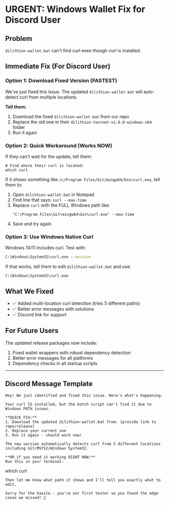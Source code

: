 # URGENT: Windows Wallet Fix for Discord User

## Problem
`dilithion-wallet.bat` can't find curl even though curl is installed.

## Immediate Fix (For Discord User)

### Option 1: Download Fixed Version (FASTEST)
We've just fixed this issue. The updated `dilithion-wallet.bat` will auto-detect curl from multiple locations.

**Tell them:**
1. Download the fixed `dilithion-wallet.bat` from our repo
2. Replace the old one in their `dilithion-testnet-v1.0.0-windows-x64` folder
3. Run it again

### Option 2: Quick Workaround (Works NOW)
If they can't wait for the update, tell them:

```batch
# Find where their curl is located:
which curl
```

If it shows something like `/c/Program Files/Git/mingw64/bin/curl.exe`, tell them to:

1. Open `dilithion-wallet.bat` in Notepad
2. Find line that says: `curl --max-time`
3. Replace `curl` with the FULL Windows path like:
   ```
   "C:\Program Files\Git\mingw64\bin\curl.exe" --max-time
   ```
4. Save and try again

### Option 3: Use Windows Native Curl
Windows 10/11 includes curl. Test with:
```cmd
C:\Windows\System32\curl.exe --version
```

If that works, tell them to edit `dilithion-wallet.bat` and use:
```
C:\Windows\System32\curl.exe
```

## What We Fixed
- ✅ Added multi-location curl detection (tries 5 different paths)
- ✅ Better error messages with solutions
- ✅ Discord link for support

## For Future Users
The updated release packages now include:
1. Fixed wallet wrappers with robust dependency detection
2. Better error messages for all platforms
3. Dependency checks in all startup scripts

---

## Discord Message Template

```
Hey! We just identified and fixed this issue. Here's what's happening:

Your curl IS installed, but the batch script can't find it due to Windows PATH issues.

**QUICK FIX:**
1. Download the updated dilithion-wallet.bat from: [provide link to repo/release]
2. Replace your current one
3. Run it again - should work now!

The new version automatically detects curl from 5 different locations including Git/MSYS2/Windows System32.

**OR if you need it working RIGHT NOW:**
Run this in your terminal:
```
which curl
```
Then let me know what path it shows and I'll tell you exactly what to edit.

Sorry for the hassle - you're our first tester so you found the edge cases we missed! 🙏
```
